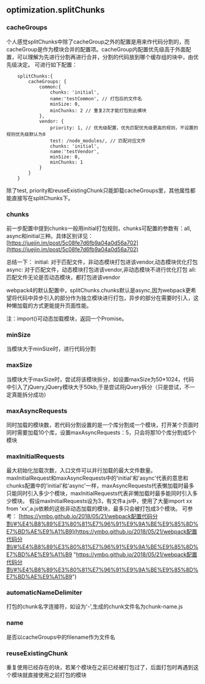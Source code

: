 ## optimization.splitChunks


### cacheGroups

个人感觉splitChunks中除了cacheGroup之外的配置是用来作代码分割的，而cacheGroup是作为模块合并的配置项。cacheGroup内配置优先级高于外面配置，可以理解为先进行分割再进行合并，分割的代码放到哪个缓存组的块中，由优先级决定。
可进行如下配置：

        splitChunks:{
            cacheGroups: {
                common:{
                    chunks: 'initial',
                    name:'testCommon', // 打包后的文件名
                    minSize: 0, 
                    minChunks: 2 // 重复2次才能打包到此模块
                },
                vendor: {
                    priority: 1, // 优先级配置，优先匹配优先级更高的规则，不设置的规则优先级默认为0
                    test: /node_modules/, // 匹配对应文件
                    chunks: 'initial',
                    name:'testVendor',
                    minSize: 0,
                    minChunks: 1
                }
            }
        }

除了test, priority和reuseExistingChunk只能卸载cacheGroups里，其他属性都能直接写在splitChunks下。


### chunks

前一步配置中提到chunks一般用initial打包规则，chunks可配置的参数有：all, async和initial三种。具体区别详见：
[https://juejin.im/post/5c08fe7d6fb9a04a0d56a702](https://juejin.im/post/5c08fe7d6fb9a04a0d56a702)

总结一下：
initial: 对于匹配文件，非动态模块打包进该vendor,动态模块优化打包
async: 对于匹配文件，动态模块打包进该vendor,非动态模块不进行优化打包
all: 匹配文件无论是否动态模块，都打包进该vendor

webpack4的默认配置中，splitChunks.chunks默认是async,因为webpack更希望将代码中异步引入的部分作为独立模块进行打包，异步的部分在需要时引入，这种懒加载的方式更能提升页面性能。

注：import()可动态加载模块，返回一个Promise。

### minSize

当模块大于minSize时，进行代码分割

### maxSize

当模块大于maxSize时，尝试将该模块拆分，如设置maxSize为50*1024，代码中引入了jQuery,jQuery模块大于50kb,于是尝试将jQuery拆分（只是尝试，不一定真能拆分成功）

### maxAsyncRequests

同时加载的模块数，若代码分割设置的是一个库分割成一个模块，打开某个页面时同时需要加载10个库，设置maxAsyncRequests：5，只会将那10个库分割成5个模块

### maxInitialRequests

最大初始化加载次数，入口文件可以并行加载的最大文件数量。
maxInitialRequest和maxAsyncRequests中的'initial'和'async'代表的意思和chunks配置中的'initial'和'async'一样，maxAsyncRequests代表懒加载时最多只能同时引入多少个模块，maxInitialRequests代表非懒加载时最多能同时引入多少模块。
假设maxInitialRequests设为3，有文件a.js中，使用了大量import xx from 'xx',a.js依赖的这些非动态加载的模块，最多只会被打包成3个模块。
可参考：
[https://ymbo.github.io/2018/05/21/webpack配置代码分割/#%E4%B8%89%E3%80%81%E7%96%91%E9%9A%BE%E9%85%8D%E7%BD%AE%E9%A1%B9](https://ymbo.github.io/2018/05/21/webpack配置代码分割/#%E4%B8%89%E3%80%81%E7%96%91%E9%9A%BE%E9%85%8D%E7%BD%AE%E9%A1%B9 "https://ymbo.github.io/2018/05/21/webpack配置代码分割/#%E4%B8%89%E3%80%81%E7%96%91%E9%9A%BE%E9%85%8D%E7%BD%AE%E9%A1%B9")

### automaticNameDelimiter
打包的chunk名字连接符，如设为'-',生成的chunk文件名为chunk-name.js

### name
是否以cacheGroups中的filename作为文件名

### reuseExistingChunk
重复使用已经存在的块，若某个模块在之前已经被打包过了，后面打包时再遇到这个模块就直接使用之前打包的模块
